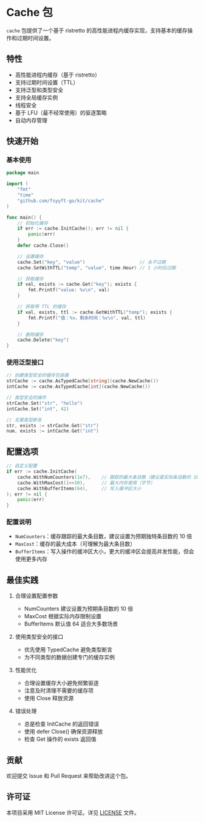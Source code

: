 # Cache 包

`cache` 包提供了一个基于 ristretto 的高性能进程内缓存实现，支持基本的缓存操作和过期时间设置。

## 特性

- 高性能进程内缓存（基于 ristretto）
- 支持过期时间设置（TTL）
- 支持泛型和类型安全
- 支持全局缓存实例
- 线程安全
- 基于 LFU（最不经常使用）的驱逐策略
- 自动内存管理

## 快速开始

### 基本使用

```go
package main

import (
    "fmt"
    "time"
    "github.com/fsyyft-go/kit/cache"
)

func main() {
    // 初始化缓存
    if err := cache.InitCache(); err != nil {
        panic(err)
    }
    defer cache.Close()

    // 设置缓存
    cache.Set("key", "value")                    // 永不过期
    cache.SetWithTTL("temp", "value", time.Hour) // 1 小时后过期

    // 获取缓存
    if val, exists := cache.Get("key"); exists {
        fmt.Printf("value: %v\n", val)
    }

    // 获取带 TTL 的缓存
    if val, exists, ttl := cache.GetWithTTL("temp"); exists {
        fmt.Printf("值：%v，剩余时间：%v\n", val, ttl)
    }

    // 删除缓存
    cache.Delete("key")
}
```

### 使用泛型接口

```go
// 创建类型安全的缓存包装器
strCache := cache.AsTypedCache[string](cache.NewCache())
intCache := cache.AsTypedCache[int](cache.NewCache())

// 类型安全的操作
strCache.Set("str", "hello")
intCache.Set("int", 42)

// 无需类型断言
str, exists := strCache.Get("str")
num, exists := intCache.Get("int")
```

## 配置选项

```go
// 自定义配置
if err := cache.InitCache(
    cache.WithNumCounters(1e7),    // 跟踪的最大条目数（建议是实际条目数的 10 倍）
    cache.WithMaxCost(1<<30),      // 最大内存使用（字节）
    cache.WithBufferItems(64),     // 写入缓冲区大小
); err != nil {
    panic(err)
}
```

### 配置说明

- `NumCounters`：缓存跟踪的最大条目数，建议设置为预期独特条目数的 10 倍
- `MaxCost`：缓存的最大成本（可理解为最大条目数）
- `BufferItems`：写入操作的缓冲区大小，更大的缓冲区会提高并发性能，但会使用更多内存

## 最佳实践

1. 合理设置配置参数
   - NumCounters 建议设置为预期条目数的 10 倍
   - MaxCost 根据实际内存限制设置
   - BufferItems 默认值 64 适合大多数场景

2. 使用类型安全的接口
   - 优先使用 TypedCache 避免类型断言
   - 为不同类型的数据创建专门的缓存实例

3. 性能优化
   - 合理设置缓存大小避免频繁驱逐
   - 注意及时清理不需要的缓存项
   - 使用 Close 释放资源

4. 错误处理
   - 总是检查 InitCache 的返回错误
   - 使用 defer Close() 确保资源释放
   - 检查 Get 操作的 exists 返回值

## 贡献

欢迎提交 Issue 和 Pull Request 来帮助改进这个包。

## 许可证

本项目采用 MIT License 许可证。详见 [LICENSE](../LICENSE) 文件。 